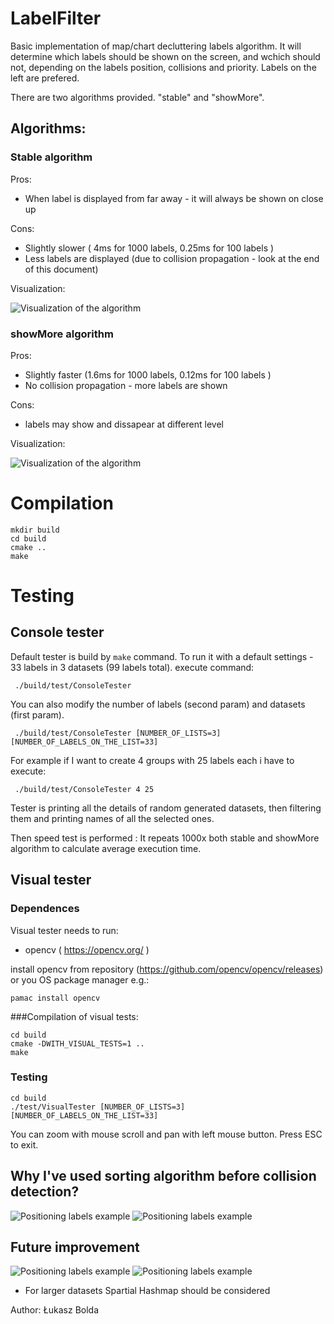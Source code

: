 
# LabelFilter

Basic implementation of map/chart decluttering labels algorithm.
It will determine which labels should be shown on the screen, and wchich should not, depending on the labels position, collisions and priority. Labels on the left are prefered.

There are two algorithms provided. "stable" and "showMore".

## Algorithms:

### Stable algorithm

Pros:
 - When label is displayed from far away - it will always be shown on close up
 
Cons:
 - Slightly slower ( 4ms for 1000 labels, 0.25ms for 100 labels )
 - Less labels are displayed (due to collision propagation - look at the end of this document)


Visualization:

![Visualization of the algorithm](img/sneak_peak_visualization_stable.gif "Visualization of stable algorithm")


### showMore algorithm

Pros:
 - Slightly faster (1.6ms for 1000 labels, 0.12ms for 100 labels )
 - No collision propagation - more labels are shown

Cons:
 - labels may show and dissapear at different level



Visualization:

![Visualization of the algorithm](img/sneak_peak_visualization.gif "Visualization of showMore algorithm")


# Compilation

```
mkdir build
cd build
cmake ..
make
```

# Testing
## Console tester

Default tester is build by `make` command. To run it with a default settings - 33 labels in 3 datasets (99 labels total). execute command:

```
 ./build/test/ConsoleTester 
```

You can also modify the number of labels (second param) and datasets (first param).
```
 ./build/test/ConsoleTester [NUMBER_OF_LISTS=3] [NUMBER_OF_LABELS_ON_THE_LIST=33]
```
For example if I want to create 4 groups with 25 labels each i have to execute:
```
 ./build/test/ConsoleTester 4 25
```

Tester is printing all the details of random generated datasets, then filtering them and printing names of all the selected ones.

Then speed test is performed : It repeats 1000x both stable and showMore algorithm to calculate average execution time.

## Visual tester
### Dependences

Visual tester needs to run:
- opencv ( https://opencv.org/ )

install opencv from repository (https://github.com/opencv/opencv/releases) or you OS package manager e.g.:
```
pamac install opencv
```

###Compilation of visual tests:
```
cd build
cmake -DWITH_VISUAL_TESTS=1 ..
make
```

### Testing

```
cd build
./test/VisualTester [NUMBER_OF_LISTS=3] [NUMBER_OF_LABELS_ON_THE_LIST=33]
```

You can zoom with mouse scroll and pan with left mouse button.
Press ESC to exit.


## Why I've used sorting algorithm before collision detection?

![Positioning labels example](img/positioning_labels1.jpg?raw=true "Example 1")
![Positioning labels example](img/positioning_labels2.jpg?raw=true "Example 2")


## Future improvement

![Positioning labels example](img/positioning_labels3.jpg?raw=true "Example 3")
![Positioning labels example](img/positioning_labels4.jpg?raw=true "Example 4")

 - For larger datasets Spartial Hashmap should be considered

Author: Łukasz Bolda